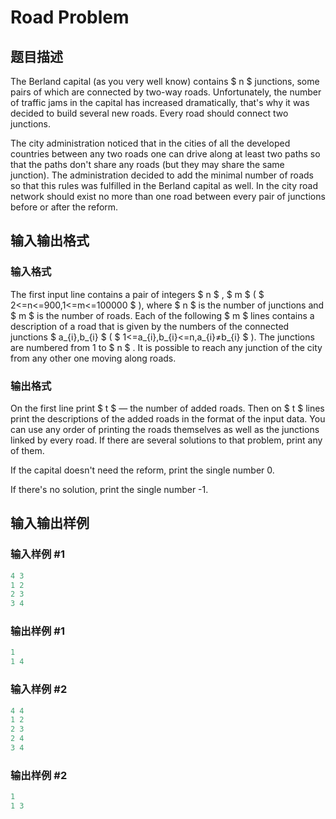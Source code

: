 # Road Problem

## 题目描述

The Berland capital (as you very well know) contains $ n $ junctions, some pairs of which are connected by two-way roads. Unfortunately, the number of traffic jams in the capital has increased dramatically, that's why it was decided to build several new roads. Every road should connect two junctions.

The city administration noticed that in the cities of all the developed countries between any two roads one can drive along at least two paths so that the paths don't share any roads (but they may share the same junction). The administration decided to add the minimal number of roads so that this rules was fulfilled in the Berland capital as well. In the city road network should exist no more than one road between every pair of junctions before or after the reform.

## 输入输出格式

### 输入格式

The first input line contains a pair of integers $ n $ , $ m $ ( $ 2<=n<=900,1<=m<=100000 $ ), where $ n $ is the number of junctions and $ m $ is the number of roads. Each of the following $ m $ lines contains a description of a road that is given by the numbers of the connected junctions $ a_{i},b_{i} $ ( $ 1<=a_{i},b_{i}<=n,a_{i}≠b_{i} $ ). The junctions are numbered from 1 to $ n $ . It is possible to reach any junction of the city from any other one moving along roads.

### 输出格式

On the first line print $ t $ — the number of added roads. Then on $ t $ lines print the descriptions of the added roads in the format of the input data. You can use any order of printing the roads themselves as well as the junctions linked by every road. If there are several solutions to that problem, print any of them.

If the capital doesn't need the reform, print the single number 0.

If there's no solution, print the single number -1.

## 输入输出样例

### 输入样例 #1

```cpp
4 3
1 2
2 3
3 4

```
### 输出样例 #1

```cpp
1
1 4

```
### 输入样例 #2

```cpp
4 4
1 2
2 3
2 4
3 4

```
### 输出样例 #2

```cpp
1
1 3

```
